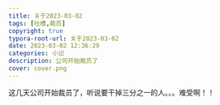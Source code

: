 ```yaml
---
title: 关于2023-03-02
tags: [吐槽,裁员]
copyright: true
typora-root-url: 关于2023-03-02
date: 2023-03-02 12:36:29
categories: 小记
description: 公司开始裁员了
cover: cover.png
---
```


 这几天公司开始裁员了，听说要干掉三分之一的人。。。难受啊！！



